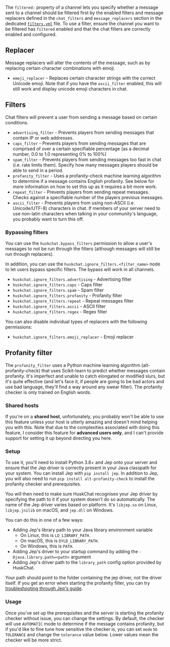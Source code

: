 The `filtered:` property of a channel lets you specify whether a message sent to a channel should be filtered first by the enabled filters and message replacers defined in the `chat_filters` and `message_replacers` section in the dedicated [`filters.yml`](config-files) file. To use a filter, ensure the channel you want to be filtered has `filtered` enabled and that the chat filters are correctly enabled and configured.

## Replacer
Message replacers will alter the contents of the message, such as by replacing certain character combinations with emoji.

* `emoji_replacer` - Replaces certain character strings with the correct Unicode emoji. Note that if you have the `ascii_filter` enabled, this will still work and display unicode emoji characters in chat.

## Filters
Chat filters will prevent a user from sending a message based on certain conditions.

* `advertising_filter` - Prevents players from sending messages that contain IP or web addresses.
* `caps_filter` - Prevents players from sending messages that are comprised of over a certain specifiable percentage (as a decimal number, 0.0 to 1.0 representing 0% to 100%)
* `spam_filter` - Prevents players from sending messages too fast in chat (i.e. rate limits them). Specify how many messages players should be able to send in a period.
* `profanity_filter` - Uses a profanity-check machine learning algorithm to determine if a message contains English profanity. See below for more information on how to set this up as it requires a bit more work.
* `repeat_filter` - Prevents players from sending repeat messages. Checks against a specifiable number of the players previous messages.
* `ascii_filter` - Prevents players from using non-ASCII (i.e. Unicode/UTF-8) characters in chat. If members of your server need to use non-latin characters when talking in your community's language, you probably want to turn this off.

### Bypassing filters
You can use the `huskchat.bypass_filters` permission to allow a user's messages to not be run through the filters (although messages will still be run through replacers). 

In addition, you can use the `huskchat.ignore_filters.<filter_name>` node to let users bypass specific filters. The bypass will work in all channels.
* `huskchat.ignore_filters.advertising` - Advertising filter
* `huskchat.ignore_filters.caps` - Caps filter
* `huskchat.ignore_filters.spam` - Spam filter
* `huskchat.ignore_filters.profanity` - Profanity filter
* `huskchat.ignore_filters.repeat` - Repeat messages filter
* `huskchat.ignore_filters.ascii` - ASCII filter
* `huskchat.ignore_filters.regex` - Regex filter

You can also disable individual types of replacers with the following permissions:
* `huskchat.ignore_filters.emoji_replacer` - Emoji replacer

## Profanity filter 
The `profanity_filter` uses a Python machine learning algorithm (alt-profanity-check) that uses Scikit-learn to predict whether messages contain profanity. It's imperfect and unable to catch elongated or modified slurs, but it's quite effective (and let's face it, if people are going to be bad actors and use bad language, they'll find a way around any swear filter). The profanity checker is only trained on English words.

### Shared hosts
If you're on a **shared host**, unfortunately, you probably won't be able to use this feature unless your host is utterly amazing and doesn't mind helping you with this. Note that due to the complexities associated with doing this feature, I consider this feature for **advanced users only**, and I can't provide support for setting it up beyond directing you here.

### Setup
To use it, you'll need to install Python 3.8+ and Jep onto your server and ensure that the Jep driver is correctly present in your Java classpath for your system. You can install Jep with `pip install jep`. In addition to Jep, you will also need to run `pip install alt-profanity-check` to install the profanity checker and prerequisites.

You will then need to make sure HuskChat recognises your Jep driver by specifying the path to it if your system doesn't do so automatically. The name of the Jep driver varies based on platform. It's `libjep.so` on Linux, `libjep.jnilib` on macOS, and `jep.dll` on Windows.

You can do this in one of a few ways:
* Adding Jep's library path to your Java library environment variable
    - On Linux, this is `LD_LIBRARY_PATH`.
    - On macOS, this is `DYLD_LIBRARY_PATH`.
    - On Windows, this is `PATH`.
* Adding Jep's driver to your startup command by adding the `-Djava.library.path=<path>` argument
* Adding Jep's driver path to the `library_path` config option provided by HuskChat.

Your path should point to the folder containing the jep driver, not the driver itself. If you get an error when starting the profanity filter, you can try [troubleshooting through Jep's guide](https://github.com/ninia/jep/wiki/FAQ#how-do-i-fix-unsatisfied-link-error-no-jep-in-javalibrarypath).

### Usage
Once you've set up the prerequisites and the server is starting the profanity checker without issue, you can change the
settings. By default, the checker will use `AUTOMATIC` mode to determine if the message contains profanity, but if you'd
like to fine tune how sensitive the checker is, you can set `mode` to `TOLERANCE` and change the `tolerance` value
below. Lower values mean the checker will be more strict.

